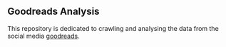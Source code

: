 ## Goodreads Analysis


This repository is dedicated to crawling and analysing the data from the social media [goodreads](https://goodreads.com).
